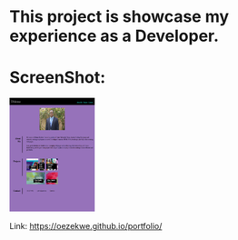# This project is showcase my experience as a Developer.

# ScreenShot: 


<img src="assets/images/screen.jpg" width="150px" height="200px">

Link: https://oezekwe.github.io/portfolio/
